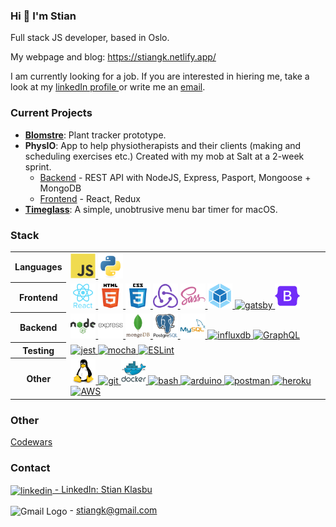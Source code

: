 ### Hi 👋 I'm Stian

Full stack JS developer, based in Oslo.

My webpage and blog: https://stiangk.netlify.app/

I am currently looking for a job. If you are interested in hiering me,
          take a look at my
          <a href="https://www.linkedin.com/in/stian-klasbu-917a40162/">
            linkedIn profile
          </a>
          or write me an <a href="mailto:stiangk@gmail.com">email</a>.

### Current Projects
* [**Blomstre**](https://github.com/mountwebs/blomstre-planttracker): Plant tracker prototype.
* **PhysIO**: App to help physiotherapists and their clients (making and scheduling exercises etc.) Created with my mob at Salt at a 2-week sprint. 
  * [Backend](https://github.com/MaciejGL/final-project-backend) - REST API with NodeJS, Express, Pasport, Mongoose + MongoDB  
  * [Frontend](https://github.com/MaciejGL/final-project-frontend) - React, Redux  
* [**Timeglass**](https://github.com/mountwebs/timeglass): A simple, unobtrusive menu bar timer for macOS.


### Stack
<table>
  <tr>
    <th>Languages</th>
    <td>
      <a href="https://developer.mozilla.org/en-US/docs/Web/JavaScript" target="_blank"> <img src="https://github.com/devicons/devicon/blob/master/icons/javascript/javascript-original.svg" alt="javascript" width="40" height="40"/> </a> 
<a href="https://www.python.org" target="_blank"> <img src="https://github.com/devicons/devicon/blob/master/icons/python/python-original.svg" alt="python" width="40" height="40"/> </a> 
    </td>
  </tr>
  <tr>
    <th>Frontend</th>
    <td>
<a href="https://reactjs.org/" target="_blank"> <img src="https://github.com/devicons/devicon/blob/master/icons/react/react-original-wordmark.svg" alt="react" width="40" height="40"/> </a> 
<a href="https://www.w3.org/html/" target="_blank"> <img src="https://github.com/devicons/devicon/blob/master/icons/html5/html5-original-wordmark.svg" alt="html5" width="40" height="40"/> </a> 
<a href="https://www.w3schools.com/css/" target="_blank"> <img src="https://github.com/devicons/devicon/blob/master/icons/css3/css3-original-wordmark.svg" alt="css3" width="40" height="40"/> </a> 
<a href="https://redux.js.org" target="_blank"> <img src="https://github.com/devicons/devicon/blob/master/icons/redux/redux-original.svg" alt="redux" width="40" height="40"/> </a> 
<a href="https://sass-lang.com" target="_blank"> <img src="https://github.com/devicons/devicon/blob/master/icons/sass/sass-original.svg" alt="sass" width="40" height="40"/> </a> 
<a href="https://webpack.js.org" target="_blank"> <img src="https://github.com/devicons/devicon/blob/master/icons/webpack/webpack-original.svg" alt="webpack" width="40" height="40"/> </a>
<a href="https://www.gatsbyjs.com/" target="_blank"> <img src="https://www.vectorlogo.zone/logos/gatsbyjs/gatsbyjs-icon.svg" alt="gatsby" width="40" height="40"/> </a> 
    <a href="https://getbootstrap.com" target="_blank"> <img src="https://github.com/devicons/devicon/blob/master/icons/bootstrap/bootstrap-plain.svg" alt="bootstrap" width="40" height="40"/> </a> 
    </td>
  </tr>
    <tr>
    <th>Backend</th>
    <td><a href="https://nodejs.org" target="_blank"> <img src="https://github.com/devicons/devicon/blob/master/icons/nodejs/nodejs-original-wordmark.svg" alt="nodejs" width="40" height="40"/> </a> 
<a href="https://expressjs.com" target="_blank"> <img src="https://github.com/devicons/devicon/blob/master/icons/express/express-original-wordmark.svg" alt="express" width="40" height="40"/> </a> 
<a href="https://www.mongodb.com/" target="_blank"> <img src="https://github.com/devicons/devicon/blob/master/icons/mongodb/mongodb-original-wordmark.svg" alt="mongodb" width="40" height="40"/> </a> 
<a href="https://www.postgresql.org" target="_blank"> <img src="https://github.com/devicons/devicon/blob/master/icons/postgresql/postgresql-original-wordmark.svg" alt="postgresql" width="40" height="40"/> </a> 
<a href="https://www.mysql.com/" target="_blank"> <img src="https://github.com/devicons/devicon/blob/master/icons/mysql/mysql-original-wordmark.svg" alt="mysql" width="40" height="40"/> </a> 
<a href="https://www.influxdata.com/" target="_blank"> <img src="https://influxdata.github.io/branding/img/downloads/influxdata-logo--symbol--pool.svg" alt="influxdb" width="40" height="40"/> </a> 
<a href="https://graphql.org/" title="GraphQL"><img src="https://github.com/tomchen/stack-icons/blob/master/logos/graphql.svg" alt="GraphQL" width="40px" height="40px"></a>
</td>
  </tr>
      <tr>
    <th>Testing</th>
    <td><a href="https://jestjs.io" target="_blank"> <img src="https://www.vectorlogo.zone/logos/jestjsio/jestjsio-icon.svg" alt="jest" width="40" height="40"/> </a> 
<a href="https://mochajs.org" target="_blank"> <img src="https://www.vectorlogo.zone/logos/mochajs/mochajs-icon.svg" alt="mocha" width="40" height="40"/> </a> 
<a href="https://eslint.org/" title="ESLint"><img src="https://github.com/tomchen/stack-icons/blob/master/logos/eslint.svg" alt="ESLint" width="40px" height="40px"></a>
</td>

  </tr>
      <tr>
    <th>Other</th>
    <td>
    <a href="https://www.linux.org/" target="_blank"> <img src="https://github.com/devicons/devicon/blob/master/icons/linux/linux-original.svg" alt="linux" width="40" height="40"/> </a> 
<a href="https://git-scm.com/" target="_blank"> <img src="https://www.vectorlogo.zone/logos/git-scm/git-scm-icon.svg" alt="git" width="40" height="40"/> </a> 
<a href="https://www.docker.com/" target="_blank"> <img src="https://github.com/devicons/devicon/blob/master/icons/docker/docker-original-wordmark.svg" alt="docker" width="40" height="40"/> </a> 
<a href="https://www.gnu.org/software/bash/" target="_blank"> <img src="https://www.vectorlogo.zone/logos/gnu_bash/gnu_bash-icon.svg" alt="bash" width="40" height="40"/> </a> 
<a href="https://www.arduino.cc/" target="_blank"> <img src="https://cdn.worldvectorlogo.com/logos/arduino-1.svg" alt="arduino" width="40" height="40"/> </a> 
<a href="https://postman.com" target="_blank"> <img src="https://www.vectorlogo.zone/logos/getpostman/getpostman-icon.svg" alt="postman" width="40" height="40"/> </a> 
<a href="https://heroku.com" target="_blank"> <img src="https://www.vectorlogo.zone/logos/heroku/heroku-icon.svg" alt="heroku" width="40" height="40"/> </a> 
<a href="https://aws.amazon.com/" title="AWS"><img src="https://github.com/tomchen/stack-icons/blob/master/logos/aws.svg" alt="AWS" width="40px" height="40px"></a>
</td>
  </tr>
</table>

### Other
[Codewars](https://www.codewars.com/users/mountwebs)

### Contact
<a href="https://www.linkedin.com/in/stian-klasbu-917a40162/" target="blank"><img align="center" src="https://cdn.jsdelivr.net/npm/simple-icons@3.0.1/icons/linkedin.svg" alt="linkedin" height="30" width="40" /> - LinkedIn: Stian Klasbu</a>

<img align="center" src="https://cdn.jsdelivr.net/npm/simple-icons@3.0.1/icons/gmail.svg" alt="Gmail Logo" height="30" width="40" /> - stiangk@gmail.com
<!--
**mountwebs/mountwebs** is a ✨ _special_ ✨ repository because its `README.md` (this file) appears on your GitHub profile.

Here are some ideas to get you started:

- 🔭 I’m currently working on ...
- 🌱 I’m currently learning ...
- 👯 I’m looking to collaborate on ...
- 🤔 I’m looking for help with ...
- 💬 Ask me about ...
- 📫 How to reach me: ...
- 😄 Pronouns: ...
- ⚡ Fun fact: ...
-->
